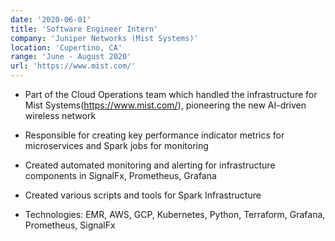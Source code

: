 ```yaml
---
date: '2020-06-01'
title: 'Software Engineer Intern'
company: 'Juniper Networks (Mist Systems)'
location: 'Cupertino, CA'
range: 'June - August 2020'
url: 'https://www.mist.com/'
---
```


- Part of the Cloud Operations team which handled the infrastructure for Mist Systems(https://www.mist.com/), pioneering the new AI-driven wireless network

- Responsible for creating key performance indicator metrics for microservices and Spark jobs for monitoring
- Created automated monitoring and alerting for infrastructure components in SignalFx, Prometheus, Grafana
- Created various scripts and tools for Spark Infrastructure
- Technologies: EMR, AWS, GCP, Kubernetes, Python, Terraform, Grafana, Prometheus, SignalFx
